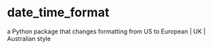 # date_time_format
a Python package that changes formatting from US to European | UK | Australian style

